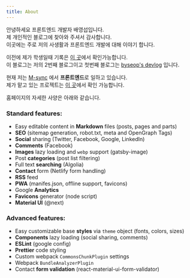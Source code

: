 ```yaml
---
title: About
---
```


안녕하세요 프론트엔드 개발자 배영섭입니다.  
제 개인적인 블로그에 찾아와 주셔서 감사합니다.  
이곳에는 주로 저의 사생활과 프론트엔드 개발에 대해 이야기 합니다.  
  
이전에 제가 학생일때 기록은 [이 곳](http://byseop0.dothome.co.kr/byseop/)에서 확인가능합니다.  
이 블로그는 저의 2번째 블로그이고 첫번째 블로그는 [byseop's devlog](https://byseop.github.io) 입니다.  
  
현재 저는 [M-sync](http://www.m-sync.co.kr/main/index.msc) 에서 **프론트엔드**로 일하고 있습니다.  
제가 맡고 있는 프로젝트는 [이 곳](https://byseop.netlify.com/myproject/)에서 확인 가능합니다.  
  
홈페이지의 자세한 사양은 아래와 같습니다.

### Standard features:

* Easy editable content in **Markdown** files (posts, pages and parts)
* **SEO** (sitemap generation, robot.txt, meta and OpenGraph Tags)
* **Social** sharing (Twitter, Facebook, Google, LinkedIn)
* **Comments** (Facebook)
* **Images** lazy loading and `webp` support (gatsby-image)
* Post **categories** (post list filtering)
* Full text **searching** (Algolia)
* **Contact** form (Netlify form handling)
* **RSS** feed
* **PWA** (manifes.json, offline support, favicons)
* Google **Analytics**
* **Favicons** generator (node script)
* **Material UI** (@next)

### Advanced features:

* Easy customizable base **styles** via `theme` object (fonts, colors, sizes)
* **Components** lazy loading (social sharing, comments)
* **ESLint** (google config)
* **Prettier** code styling
* Custom webpack `CommonsChunkPlugin` settings
* Webpack `BundleAnalyzerPlugin`
* Contact **form validation** (react-material-ui-form-validator)